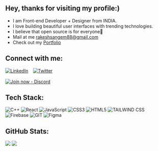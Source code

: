 ## Hey, thanks for visiting my profile:)
- I am Front-end Developer + Designer from INDIA.
- I love building beautiful user interfaces with trending technologies.
- I believe that open source is for everyone💙
- Mail at me [rakeshsangem88@gmail.com](mailto:rakeshsangem88@gmail.com)
- Check out my [Portfolio](https://rakeshsangem.me/)
## Connect with me:
[![LinkedIn](https://img.shields.io/badge/LinkedIn-%230077B5.svg?logo=linkedin&logoColor=white)](https://linkedin.com/in/rakeshsangem) &ensp; [![Twitter](https://img.shields.io/badge/Twitter-%231DA1F2.svg?logo=Twitter&logoColor=white)](https://twitter.com/RakeshSangem8) <br> <br>[![Join now - Discord](https://img.shields.io/badge/Join_now-Discord-2ea44f?style=for-the-badge&logo=discord&logoColor=white)](https://discord.gg/CapGk4dEaV)

## Tech Stack:
![C++](https://img.shields.io/badge/C%2B%2B-00599C?style=for-the-badge&logo=c%2B%2B&logoColor=white) ![React](https://img.shields.io/badge/React-20232A?style=for-the-badge&logo=react&logoColor=61DAFB) ![JavaScript](	https://img.shields.io/badge/JavaScript-323330?style=for-the-badge&logo=javascript&logoColor=F7DF1E) ![CSS3](https://img.shields.io/badge/CSS3-1572B6?style=for-the-badge&logo=css3&logoColor=white) ![HTML5](https://img.shields.io/badge/HTML5-E34F26?style=for-the-badge&logo=html5&logoColor=white) ![TAILWIND CSS](https://img.shields.io/badge/Tailwind_CSS-38B2AC?style=for-the-badge&logo=tailwind-css&logoColor=white) ![Firebase](https://img.shields.io/badge/firebase-ffca28?style=for-the-badge&logo=firebase&logoColor=black) ![GIT](https://img.shields.io/badge/GIT-E44C30?style=for-the-badge&logo=git&logoColor=white
) ![Figma](https://img.shields.io/badge/Figma-F24E1E?style=for-the-badge&logo=figma&logoColor=white)

## GitHub Stats:
![](https://github-readme-stats.vercel.app/api?username=RakeshSangem&theme=highcontrast&hide_border=false&include_all_commits=true&count_private=false) ![](https://github-readme-streak-stats.herokuapp.com/?user=RakeshSangem&theme=highcontrast&hide_border=false)<br/>


